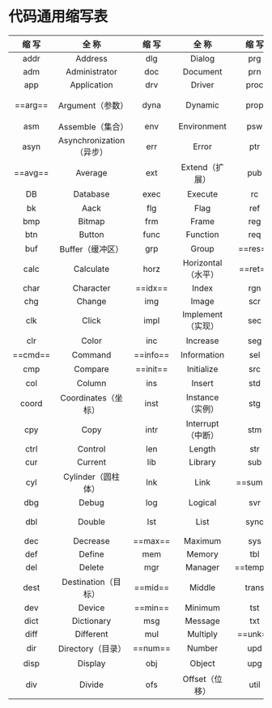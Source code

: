 # 代码通用缩写表

|  缩 写  |          全 称           |  缩 写   |       全 称        |  缩 写   |          全 称          |
| :-----: | :----------------------: | :------: | :----------------: | :------: | :---------------------: |
|  addr   |         Address          |   dlg    |       Dialog       |   prg    |         Program         |
|   adm   |      Administrator       |   doc    |      Document      |   prn    |          Print          |
|   app   |       Application        |   drv    |       Driver       |   proc   |        Procedure        |
| ==arg== |     Argument（参数）     |   dyna   |      Dynamic       |   prop   |   Properties（属性）    |
|   asm   |     Assemble（集合）     |   env    |    Environment     |   psw    |        Password         |
|  asyn   | Asynchronization（异步） |   err    |       Error        |   ptr    |     Pointer（指针）     |
| ==avg== |         Average          |   ext    |   Extend（扩展）   |   pub    |         Public          |
|   DB    |         Database         |   exec   |      Execute       |    rc    |      Rect（矩形）       |
|   bk    |           Aack           |   flg    |        Flag        |   ref    |        Reference        |
|   bmp   |          Bitmap          |   frm    |       Frame        |   reg    |        Register         |
|   btn   |          Button          |   func   |      Function      |   req    |         Request         |
|   buf   |     Buffer（缓冲区）     |   grp    |       Group        | ==res==  |         Result          |
|  calc   |        Calculate         |   horz   | Horizontal（水平） | ==ret==  |         Return          |
|  char   |        Character         | ==idx==  |       Index        |   rgn    |         Region          |
|   chg   |          Change          |   img    |       Image        |   scr    |         Screen          |
|   clk   |          Click           |   impl   | Implement（实现）  |   sec    |         Second          |
|   clr   |          Color           |   inc    |      Increase      |   seg    |      Segment（段）      |
| ==cmd== |         Command          | ==info== |    Information     |   sel    |         Select          |
|   cmp   |         Compare          | ==init== |     Initialize     |   src    |      Source（源）       |
|   col   |          Column          |   ins    |       Insert       |   std    |        Standard         |
|  coord  |   Coordinates（坐标）    |   inst   |  Instance（实例）  |   stg    |         Storage         |
|   cpy   |           Copy           |   intr   | Interrupt（中断）  |   stm    |         Stream          |
|  ctrl   |         Control          |   len    |       Length       |   str    |         String          |
|   cur   |         Current          |   lib    |      Library       |   sub    |        Subtract         |
|   cyl   |    Cylinder（圆柱体）    |   lnk    |        Link        | ==sum==  |        Summation        |
|   dbg   |          Debug           |   log    |      Logical       |   svr    |         Server          |
|   dbl   |          Double          |   lst    |        List        |   sync   | Synchronization（同步） |
|   dec   |         Decrease         | ==max==  |      Maximum       |   sys    |         System          |
|   def   |          Define          |   mem    |       Memory       |   tbl    |          Table          |
|   del   |          Delete          |   mgr    |      Manager       | ==temp== |        Temporary        |
|  dest   |   Destination（目标）    | ==mid==  |       Middle       |  trans   |       Transation        |
|   dev   |          Device          | ==min==  |      Minimum       |   tst    |          Test           |
|  dict   |        Dictionary        |   msg    |      Message       |   txt    |          Text           |
|  diff   |        Different         |   mul    |      Multiply      | ==unk==  |         Unknown         |
|   dir   |    Directory（目录）     | ==num==  |       Number       |   upd    |     Update（更新）      |
|  disp   |         Display          |   obj    |       Object       |   upg    |     Upgrade（升级）     |
|   div   |          Divide          |   ofs    |   Offset（位移）   |   util   |      Utility(效用)      |